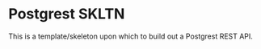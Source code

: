 Postgrest SKLTN
===============


This is a template/skeleton upon which to build out a Postgrest REST API.
